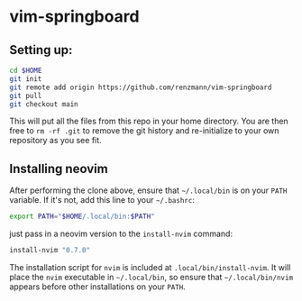 # vim-springboard

## Setting up:

```sh
cd $HOME
git init
git remote add origin https://github.com/renzmann/vim-springboard
git pull
git checkout main
```

This will put all the files from this repo in your home directory. You are then
free to `rm -rf .git` to remove the git history and re-initialize to your own
repository as you see fit.

## Installing neovim

After performing the clone above, ensure that `~/.local/bin` is on your `PATH`
variable. If it's not, add this line to your `~/.bashrc`:

```sh
export PATH="$HOME/.local/bin:$PATH"
```

just pass in a neovim version to the `install-nvim` command:

```sh
install-nvim "0.7.0"
```

The installation script for `nvim` is included at `.local/bin/install-nvim`.
It will place the `nvim` executable in `~/.local/bin`, so ensure that
`~/.local/bin/nvim` appears before other installations on your `PATH`.
